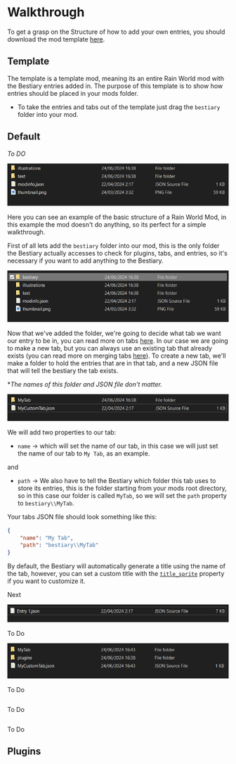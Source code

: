 # Walkthrough
To get a grasp on the Structure of how to add your own entries, you should download the mod template [here](https://github.com/Oxyaine/RWBestiaryTemplate).

## Template
The template is a template mod, meaning its an entire Rain World mod with the Bestiary entries added in. The purpose of this template is to show how entries should be placed in your mods folder.
- To take the entries and tabs out of the template just drag the `bestiary` folder into your mod.

## Default

*To DO*

<img src="../images/walkthrough/1.png" />

Here you can see an example of the basic structure of a Rain World Mod, in this example the mod doesn't do anything, so its perfect for a simple walkthrough.

First of all lets add the `bestiary` folder into our mod, this is the only folder the Bestiary actually accesses to check for plugins, tabs, and entries, so it's necessary if you want to add anything to the Bestiary.

<img src="../images/walkthrough/2.png" />

Now that we've added the folder, we're going to decide what tab we want our entry to be in, you can read more on tabs [here]().
In our case we are going to make a new tab, but you can always use an existing tab that already exists (you can read more on merging tabs [here]()).
To create a new tab, we'll make a folder to hold the entries that are in that tab, and a new JSON file that will tell the bestiary the tab exists.

**The names of this folder and JSON file don't matter.*

<img src="../images/walkthrough/3.png" />

We will add two properties to our tab:
- `name` -> which will set the name of our tab, in this case we will just set the name of our tab to `My Tab`, as an example.

and
- `path` -> We also have to tell the Bestiary which folder this tab uses to store its entries, this is the folder starting from your mods root directory, so in this case our folder is called `MyTab`, so we will set the `path` property to `bestiary\\MyTab`.

Your tabs JSON file should look something like this:
```json
{
	"name": "My Tab",
	"path": "bestiary\\MyTab"
}
```

By default, the Bestiary will automatically generate a title using the name of the tab, however, you can set a custom title with the [`title_sprite`](components/title-sprite.html) property if you want to customize it.

Next

<img src="../images/walkthrough/4.png" />

To Do

<img src="../images/walkthrough/5.png" />

To Do

```cs

```

To Do

```cs

```

To Do

## Plugins